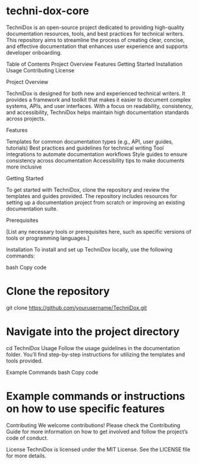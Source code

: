 # techni-dox-core

TechniDox is an open-source project dedicated to providing high-quality documentation resources, tools, and best practices for technical writers. This repository aims to streamline the process of creating clear, concise, and effective documentation that enhances user experience and supports developer onboarding.

Table of Contents
Project Overview
Features
Getting Started
Installation
Usage
Contributing
License

Project Overview

TechniDox is designed for both new and experienced technical writers. It provides a framework and toolkit that makes it easier to document complex systems, APIs, and user interfaces. With a focus on readability, consistency, and accessibility, TechniDox helps maintain high documentation standards across projects.

Features

Templates for common documentation types (e.g., API, user guides, tutorials)
Best practices and guidelines for technical writing
Tool integrations to automate documentation workflows
Style guides to ensure consistency across documentation
Accessibility tips to make documents more inclusive

Getting Started

To get started with TechniDox, clone the repository and review the templates and guides provided. The repository includes resources for setting up a documentation project from scratch or improving an existing documentation suite.

Prerequisites

[List any necessary tools or prerequisites here, such as specific versions of tools or programming languages.]

Installation
To install and set up TechniDox locally, use the following commands:

bash
Copy code
# Clone the repository
git clone https://github.com/yourusername/TechniDox.git

# Navigate into the project directory
cd TechniDox
Usage
Follow the usage guidelines in the documentation folder. You’ll find step-by-step instructions for utilizing the templates and tools provided.

Example Commands
bash
Copy code
# Example commands or instructions on how to use specific features
Contributing
We welcome contributions! Please check the Contributing Guide for more information on how to get involved and follow the project’s code of conduct.

License
TechniDox is licensed under the MIT License. See the LICENSE file for more details.

